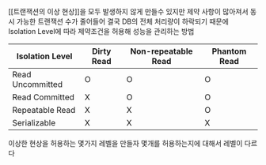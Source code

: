 [[트랜잭션의 이상 현상]]을 모두 발생하지 않게 만들수 있지만 제약 사항이 많아져서 동시 가능한 트랜잭션 수가 줄어들어 결국 DB의 전체 처리량이 하락되기 때문에 Isolation Level에 따라 제약조건을 허용해 성능을 관리하는 방법

| Isolation Level | Dirty Read | Non-repeatable Read | Phantom Read |
| ----------------| ---------- | --------------------| ------------ |
| Read Uncommitted|     O      | O| O |
| Read Committed  |X | O | O
| Repeatable Read |X | X | O |
| Serializable    |X| X | X |

이상한 현상을 허용하는 몇가지 레벨을 만들자
몇개를 허용하는지에 대해서 레벨이 다르다